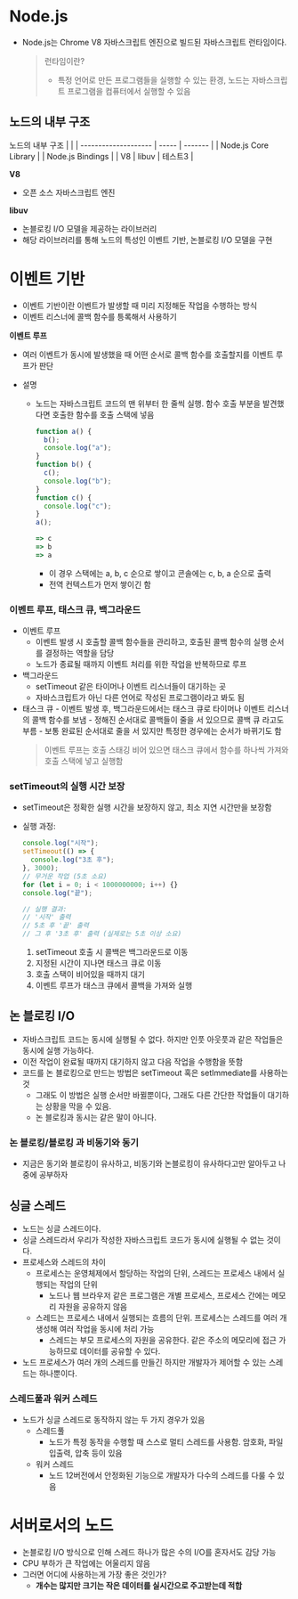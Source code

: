 # Node.js

- Node.js는 Chrome V8 자바스크립트 엔진으로 빌드된 자바스크립트 런타임이다.
  > 런타임이란?
  >
  > - 특정 언어로 만든 프로그램들을 실행할 수 있는 환경, 노드는 자바스크립트 프로그램을 컴퓨터에서 실행할 수 있음

## 노드의 내부 구조

노드의 내부 구조     |       |
| -------------------- | ----- | ------- |
| Node.js Core Library |
| Node.js Bindings     |
| V8                   | libuv | 테스트3 |

**V8**

- 오픈 소스 자바스크립트 엔진

**libuv**

- 논블로킹 I/O 모델을 제공하는 라이브러리
- 해당 라이브러리를 통해 노드의 특성인 이벤트 기반, 논블로킹 I/O 모델을 구현

# 이벤트 기반

- 이벤트 기반이란 이벤트가 발생할 때 미리 지정해둔 작업을 수행하는 방식
- 이벤트 리스너에 콜백 함수를 틍록해서 사용하기

**이벤트 루프**

- 여러 이벤트가 동시에 발생했을 때 어떤 순서로 콜백 함수를 호출할지를 이벤트 루프가 판단
- 설명

  - 노드는 자바스크립트 코드의 맨 위부터 한 줄씩 실행. 함수 호출 부분을 발견했다면 호출한 함수를 호출 스택에 넣음

    ```typescript
    function a() {
      b();
      console.log("a");
    }
    function b() {
      c();
      console.log("b");
    }
    function c() {
      console.log("c");
    }
    a();

    => c
    => b
    => a
    ```

    - 이 경우 스택에는 a, b, c 순으로 쌓이고 콘솔에는 c, b, a 순으로 출력
    - 전역 컨텍스트가 먼저 쌓이긴 함

### 이벤트 루프, 태스크 큐, 백그라운드

- 이벤트 루프
  - 이벤트 발생 시 호출할 콜백 함수들을 관리하고, 호출된 콜백 함수의 실행 순서를 결정하는 역할을 담당
  - 노드가 종료될 때까지 이벤트 처리를 위한 작업을 반복하므로 루프
- 백그라운드
  - setTimeout 같은 타이머나 이벤트 리스너들이 대기하는 곳
  - 자바스크립트가 아닌 다른 언어로 작성된 프로그램이라고 봐도 됨
- 태스크 큐 - 이벤트 발생 후, 백그라운드에서는 태스크 큐로 타이머나 이벤트 리스너의 콜백 함수를 보냄 - 정해진 순서대로 콜백들이 줄을 서 있으므로 콜백 큐 라고도 부름 - 보통 완료된 순서대로 줄을 서 있지만 특정한 경우에는 순서가 바뀌기도 함
  > 이벤트 루프는 호출 스태깅 비어 있으면 태스크 큐에서 함수를 하나씩 가져와 호출 스택에 넣고 실행함

### setTimeout의 실행 시간 보장

- setTimeout은 정확한 실행 시간을 보장하지 않고, 최소 지연 시간만을 보장함
- 실행 과정:

  ```typescript
  console.log("시작");
  setTimeout(() => {
    console.log("3초 후");
  }, 3000);
  // 무거운 작업 (5초 소요)
  for (let i = 0; i < 1000000000; i++) {}
  console.log("끝");

  // 실행 결과:
  // '시작' 출력
  // 5초 후 '끝' 출력
  // 그 후 '3초 후' 출력 (실제로는 5초 이상 소요)
  ```

  1. setTimeout 호출 시 콜백은 백그라운드로 이동
  2. 지정된 시간이 지나면 태스크 큐로 이동
  3. 호출 스택이 비어있을 때까지 대기
  4. 이벤트 루프가 태스크 큐에서 콜백을 가져와 실행

## 논 블로킹 I/O

- 자바스크립트 코드는 동시에 실행될 수 없다. 하지만 인풋 아웃풋과 같은 작업들은 동시에 실행 가능하다.
- 이전 작업이 완료될 때까지 대기하지 않고 다음 작업을 수행함을 뜻함
- 코드를 논 블로킹으로 만드는 방법은 setTimeout 혹은 setImmediate를 사용하는 것
  - 그래도 이 방법은 실행 순서만 바뀔뿐이다, 그래도 다른 간단한 작업들이 대기하는 상황을 막을 수 있음.
  - 논 블로킹과 동시는 같은 말이 아니다.

### 논 블로킹/블로킹 과 비동기와 동기

- 지금은 동기와 블로킹이 유사하고, 비동기와 논블로킹이 유사하다고만 알아두고 나중에 공부하자

## 싱글 스레드

- 노드는 싱글 스레드이다.
- 싱글 스레드라서 우리가 작성한 자바스크립트 코드가 동시에 실행될 수 없는 것이다.
- 프로세스와 스레드의 차이
  - 프로세스는 운영체제에서 할당하는 작업의 단위, 스레드는 프로세스 내에서 실행되는 작업의 단위
    - 노드나 웹 브라우저 같은 프로그램은 개별 프로세스, 프로세스 간에는 메모리 자원을 공유하지 않음
  - 스레드는 프로세스 내에서 실행되는 흐름의 단위. 프로세스는 스레드를 여러 개 생성해 여러 작업을 동시에 처리 가능
    - 스레드는 부모 프로세스의 자원을 공유한다. 같은 주소의 메모리에 접근 가능하므로 데이터를 공유할 수 있다.
- 노드 프로세스가 여러 개의 스레드를 만들긴 하지만 개발자가 제어할 수 있는 스레드는 하나뿐이다.

### 스레드풀과 워커 스레드

- 노드가 싱글 스레드로 동작하지 않는 두 가지 경우가 있음
  - 스레드풀
    - 노드가 특정 동작을 수행할 때 스스로 멀티 스레드를 사용함. 암호화, 파일 입출력, 압축 등이 있음
  - 워커 스레드
    - 노드 12버전에서 안정화된 기능으로 개발자가 다수의 스레드를 다룰 수 있음

# 서버로서의 노드

- 논블로킹 I/O 방식으로 인해 스레드 하나가 많은 수의 I/O를 혼자서도 감당 가능
- CPU 부하가 큰 작업에는 어울리지 않음
- 그러면 어디에 사용하는게 가장 좋은 것인가?
  - **개수는 많지만 크기는 작은 데이터를 실시간으로 주고받는데 적합**
